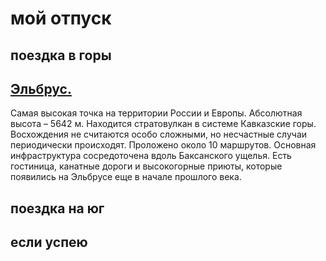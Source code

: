 # мой отпуск 
## поездка в **горы**


## [Эльбрус.](https://must-see.top/dostoprimechatelnosti-severnogo-kavkaza/)
Самая высокая точка на территории России и Европы. Абсолютная высота – 5642 м. Находится стратовулкан в системе Кавказские горы. Восхождения не считаются особо сложными, но несчастные случаи периодически происходят. Проложено около 10 маршрутов. Основная инфраструктура сосредоточена вдоль Баксанского ущелья. Есть гостиница, канатные дороги и высокогорные приюты, которые появились на Эльбрусе еще в начале прошлого века.


## поездка на юг


## если успею
